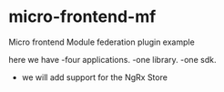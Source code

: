 # micro-frontend-mf
Micro frontend Module federation plugin example

here we have 
-four applications.
-one library.
-one sdk.
- we will add support for the NgRx Store

